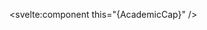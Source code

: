 <script>
  import { AcademicCap } from 'svelte-heros-v2';
</script>

<svelte:component this="{AcademicCap}" />

